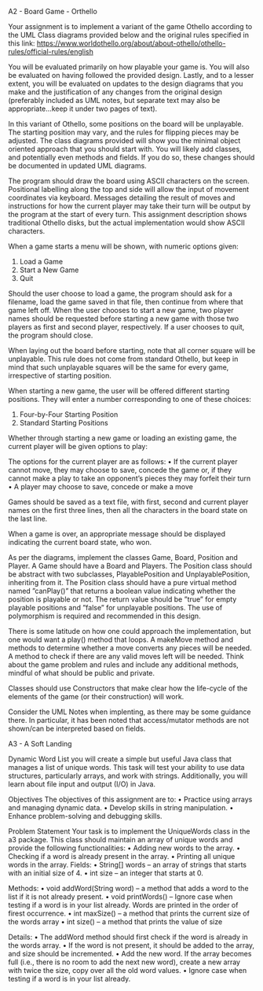 A2 - Board Game - Orthello

Your assignment is to implement a variant of the game Othello according to the UML Class diagrams 
provided below and the original rules specified in this link:
https://www.worldothello.org/about/about-othello/othello-rules/official-rules/english

You will be evaluated primarily on how playable your game is. You will also be evaluated on having
followed the provided design. Lastly, and to a lesser extent, you will be evaluated on updates to the
design diagrams that you make and the justification of any changes from the original design (preferably
included as UML notes, but separate text may also be appropriate…keep it under two pages of text).

In this variant of Othello, some positions on the board will be unplayable. The starting position may
vary, and the rules for flipping pieces may be adjusted. The class diagrams provided will show you the
minimal object oriented approach that you should start with. You will likely add classes, and potentially
even methods and fields. If you do so, these changes should be documented in updated UML diagrams.

The program should draw the board using ASCII characters on the screen. Positional labelling along the
top and side will allow the input of movement coordinates via keyboard. Messages detailing the result
of moves and instructions for how the current player may take their turn will be output by the program
at the start of every turn. This assignment description shows traditional Othello disks, but the actual
implementation would show ASCII characters.

When a game starts a menu will be shown, with numeric options given:
1. Load a Game
2. Start a New Game
3. Quit

Should the user choose to load a game, the program should ask for a filename, load the game saved in
that file, then continue from where that game left off. When the user chooses to start a new game, two
player names should be requested before starting a new game with those two players as first and second
player, respectively. If a user chooses to quit, the program should close.

When laying out the board before starting, note that all corner square will be unplayable. This rule
does not come from standard Othello, but keep in mind that such unplayable squares will be the same
for every game, irrespective of starting position.

When starting a new game, the user will be offered different starting positions. They will enter a number
corresponding to one of these choices:

1. Four-by-Four Starting Position
2. Standard Starting Positions

Whether through starting a new game or loading an existing game, the current player will be given options to play:

The options for the current player are as follows:
• If the current player cannot move, they may choose to save, concede the game or, if they cannot 
make a play to take an opponent’s pieces they may forfeit their turn
• A player may choose to save, concede or make a move

Games should be saved as a text file, with first, second and current player names on the first three lines, 
then all the characters in the board state on the last line.

When a game is over, an appropriate message should be displayed indicating the current board state, who won.

As per the diagrams, implement the classes Game, Board, Position and Player. A Game should have
a Board and Players. The Position class should be abstract with two subclasses, PlayablePosition and
UnplayablePosition, inheriting from it. The Position class should have a pure virtual method named
”canPlay()” that returns a boolean value indicating whether the position is playable or not. The return
value should be ”true” for empty playable positions and ”false” for unplayable positions. The use of
polymorphism is required and recommended in this design.

There is some latitude on how one could approach the implementation, but one would want a play()
method that loops. A makeMove method and methods to determine whether a move converts any pieces
will be needed. A method to check if there are any valid moves left will be needed. Think about the game
problem and rules and include any additional methods, mindful of what should be public and private.

Classes should use Constructors that make clear how the life-cycle of the elements of the game (or their construction) will work.

Consider the UML Notes when implenting, as there may be some guidance there. In particular, it has
been noted that access/mutator methods are not shown/can be interpreted based on fields.

A3 - A Soft Landing

Dynamic Word List you will create a simple but useful Java class that manages a list of unique words. This task will test your ability to use data structures, particularly arrays, and work with strings. Additionally, you will learn about file input and output (I/O) in Java.

Objectives The objectives of this assignment are to: • Practice using arrays and managing dynamic data. • Develop skills in string manipulation. • Enhance problem-solving and debugging skills.

Problem Statement Your task is to implement the UniqueWords class in the a3 package. This class should maintain an array of unique words and provide the following functionalities: • Adding new words to the array. • Checking if a word is already present in the array. • Printing all unique words in the array.
Fields: • String[] words – an array of strings that starts with an initial size of 4. • int size – an integer that starts at 0.

Methods: • void addWord(String word) – a method that adds a word to the list if it is not already present. • void printWords() – Ignore case when testing if a word is in your list already. Words are printed in the order of firest occurrence. • int maxSize() – a method that prints the current size of the words array • int size() – a method that prints the value of size

Details: • The addWord method should first check if the word is already in the words array. • If the word is not present, it should be added to the array, and size should be incremented. • Add the new word. If the array becomes full (i.e., there is no room to add the next new word), create a new array with twice the size, copy over all the old word values. • Ignore case when testing if a word is in your list already.

